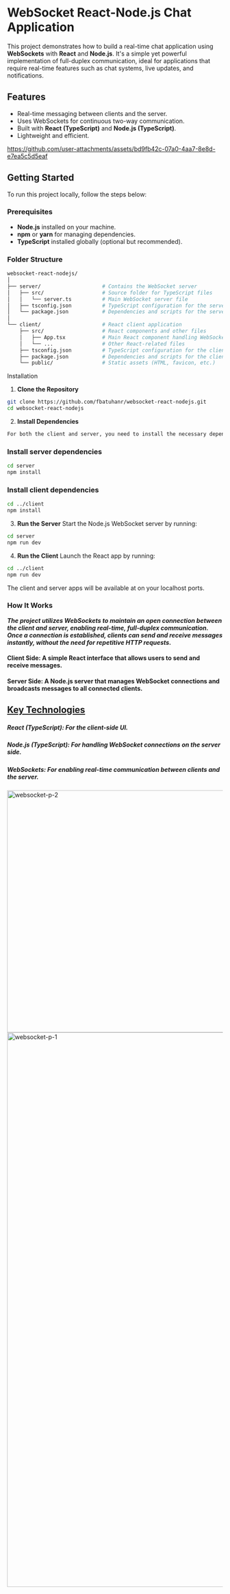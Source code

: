 # WebSocket React-Node.js Chat Application

This project demonstrates how to build a real-time chat application using **WebSockets** with **React** and **Node.js**. It's a simple yet powerful implementation of full-duplex communication, ideal for applications that require real-time features such as chat systems, live updates, and notifications.

## Features

- Real-time messaging between clients and the server.
- Uses WebSockets for continuous two-way communication.
- Built with **React (TypeScript)** and **Node.js (TypeScript)**.
- Lightweight and efficient.
  

https://github.com/user-attachments/assets/bd9fb42c-07a0-4aa7-8e8d-e7ea5c5d5eaf


## Getting Started

To run this project locally, follow the steps below:

### Prerequisites

- **Node.js** installed on your machine.
- **npm** or **yarn** for managing dependencies.
- **TypeScript** installed globally (optional but recommended).

### Folder Structure

```bash
websocket-react-nodejs/
│
├── server/                    # Contains the WebSocket server
│   ├── src/                   # Source folder for TypeScript files
│   │   └── server.ts          # Main WebSocket server file
│   ├── tsconfig.json          # TypeScript configuration for the server
│   └── package.json           # Dependencies and scripts for the server
│
└── client/                    # React client application
    ├── src/                   # React components and other files
    │   ├── App.tsx            # Main React component handling WebSocket logic
    │   └── ...                # Other React-related files
    ├── tsconfig.json          # TypeScript configuration for the client
    ├── package.json           # Dependencies and scripts for the client
    └── public/                # Static assets (HTML, favicon, etc.)
```

Installation
1. **Clone the Repository**
```bash
git clone https://github.com/fbatuhanr/websocket-react-nodejs.git
cd websocket-react-nodejs
```
2. **Install Dependencies**
```bash
For both the client and server, you need to install the necessary dependencies.
```


### Install server dependencies
```bash
cd server
npm install
```

### Install client dependencies
```bash
cd ../client
npm install
```
3. **Run the Server**
Start the Node.js WebSocket server by running:
```bash
cd server
npm run dev
```
4. **Run the Client**
Launch the React app by running:
```bash
cd ../client
npm run dev
```
The client and server apps will be available at on your localhost ports.

### How It Works
 ***The project utilizes WebSockets to maintain an open connection between the client and server, enabling real-time, full-duplex communication. Once a connection is established, clients can send and receive messages instantly, without the need for repetitive HTTP requests.***

#### Client Side: A simple React interface that allows users to send and receive messages.
#### Server Side: A Node.js server that manages WebSocket connections and broadcasts messages to all connected clients.
## <u>Key Technologies</u>
##### React (TypeScript): For the client-side UI.
##### Node.js (TypeScript): For handling WebSocket connections on the server side.
##### WebSockets: For enabling real-time communication between clients and the server.

<img width="564" alt="websocket-p-2" src="https://github.com/user-attachments/assets/e05a4e7c-d033-4fe0-9686-5aa934cb3b0c">
<img width="1292" alt="websocket-p-1" src="https://github.com/user-attachments/assets/935bc253-3efa-4efe-b638-1ec432a3dd69">
